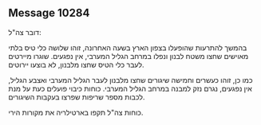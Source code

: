 ## Message 10284

דובר צה"ל:

בהמשך להתרעות שהופעלו בצפון הארץ בשעה האחרונה, זוהו שלושה כלי טיס בלתי מאוישים שחצו משטח לבנון ונפלו במרחב הגליל המערבי, אין נפגעים. 
שוגרו מיירטים לעבר כלי הטיס שחצו מלבנון, לא בוצעו יירוטים.

כמו כן, זוהו כעשרים וחמישה שיגורים שחצו מלבנון לעבר הגליל המערבי ואצבע הגליל, אין נפגעים, נגרם נזק למבנה במרחב הגליל המערבי. 
כוחות כיבוי פועלים כעת על מנת לכבות מספר שריפות שפרצו בעקבות השיגורים.

כוחות צה"ל תקפו בארטילריה את מקורות הירי.

